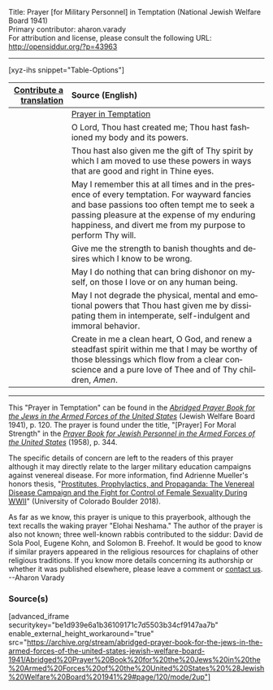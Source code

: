 <html>
<head></head>
<body>
Title: Prayer [for Military Personnel] in Temptation (National Jewish Welfare Board 1941)<br />
Primary contributor: aharon.varady<br />
For attribution and license, please consult the following URL: <a href="http://opensiddur.org/?p=43963">http://opensiddur.org/?p=43963</a>
<p />
<hr />

[xyz-ihs snippet="Table-Options"]<table style="margin-left: auto; margin-right: auto;" class="draggable">
<thead><tr><th id="x" style="text-align: right;"><a href="/translate/" target="_blank" rel="noopener">Contribute a translation</a></th><th style="text-align: left;">Source (English)</th></tr></thead>
<tbody>
<tr><td style="vertical-align:top;">
<div class="liturgy" lang="he" style="text-align: right;">

</div></td>

<td style="vertical-align:top;">
<div class="english" lang="en" style="text-align: left;">
<u>Prayer in Temptation</u>
</div></td></tr>


<tr><td style="vertical-align:top;">
<div class="liturgy" lang="he" style="text-align: right;">

</div></td>

<td style="vertical-align:top;">
<div class="english" lang="en" style="text-align: left;">
O Lord, Thou hast created me; 
Thou hast fashioned my body 
and its powers. 
</div></td></tr>


<tr><td style="vertical-align:top;">
<div class="liturgy" lang="he" style="text-align: right;">

</div></td>

<td style="vertical-align:top;">
<div class="english" lang="en" style="text-align: left;">
Thou hast also given me 
the gift of Thy spirit 
by which I am moved to use these powers
in ways that are good and right 
in Thine eyes. 
</div></td></tr>


<tr><td style="vertical-align:top;">
<div class="liturgy" lang="he" style="text-align: right;">

</div></td>

<td style="vertical-align:top;">
<div class="english" lang="en" style="text-align: left;">
May I remember this at all times 
and in the presence of every temptation. 
For wayward fancies 
and base passions 
too often tempt me 
to seek a passing pleasure 
at the expense of my enduring happiness, 
and divert me from my purpose 
to perform Thy will. 
</div></td></tr>


<tr><td style="vertical-align:top;">
<div class="liturgy" lang="he" style="text-align: right;">

</div></td>

<td style="vertical-align:top;">
<div class="english" lang="en" style="text-align: left;">
Give me the strength 
to banish thoughts and desires 
which I know to be wrong. 
</div></td></tr>


<tr><td style="vertical-align:top;">
<div class="liturgy" lang="he" style="text-align: right;">

</div></td>

<td style="vertical-align:top;">
<div class="english" lang="en" style="text-align: left;">
May I do nothing 
that can bring dishonor 
on myself, 
on those I love 
or on any human being. 
</div></td></tr>


<tr><td style="vertical-align:top;">
<div class="liturgy" lang="he" style="text-align: right;">

</div></td>

<td style="vertical-align:top;">
<div class="english" lang="en" style="text-align: left;">
May I not degrade the physical, 
mental and emotional powers 
that Thou hast given me 
by dissipating them in intemperate, 
self-indulgent and immoral behavior. 
</div></td></tr>


<tr><td style="vertical-align:top;">
<div class="liturgy" lang="he" style="text-align: right;">

</div></td>

<td style="vertical-align:top;">
<div class="english" lang="en" style="text-align: left;">
Create in me a clean heart, O God, 
and renew a steadfast spirit within me 
that I may be worthy of those blessings 
which flow from a clear conscience 
and a pure love of Thee 
and of Thy children, 
<em>Amen</em>. 
</div></td></tr>
</tbody></table>

<hr />

This "Prayer in Temptation" can be found in the <em><a href="/?p=41852">Abridged Prayer Book for the Jews in the Armed Forces of the United States</a></em> (Jewish Welfare Board 1941), p. 120. The prayer is found under the title, "[Prayer] For Moral Strength" in the <em><a href="/?p=41789">Prayer Book for Jewish Personnel in the Armed Forces of the United States</a></em> (1958), p. 344.

The specific details of concern are left to the readers of this prayer although it may directly relate to the larger military education campaigns against venereal disease. For more information, find Adrienne Mueller's honors thesis, "<a href="https://www.colorado.edu/history/sites/default/files/attached-files/mueller_thesis.pdf">Prostitutes, Prophylactics, and Propaganda: The Venereal Disease Campaign and the Fight for Control of Female Sexuality During WWII</a>" (University of Colorado Boulder 2018).

As far as we know, this prayer is unique to this prayerbook, although the text recalls the waking prayer "Elohai Neshama." The author of the prayer is also not known; three well-known rabbis contributed to the siddur: David de Sola Pool, Eugene Kohn, and Solomon B. Freehof. It would be good to know if similar prayers appeared in the religious resources for chaplains of other religious traditions. If you know more details concerning its authorship or whether it was published elsewhere, please leave a comment or <a href="/contact/">contact us</a>. --Aharon Varady

<h3>Source(s)</h3>

[advanced_iframe securitykey="be1d939e6a1b36109171c7d5503b34cf9147aa7b" enable_external_height_workaround="true" src="https://archive.org/stream/abridged-prayer-book-for-the-jews-in-the-armed-forces-of-the-united-states-jewish-welfare-board-1941/Abridged%20Prayer%20Book%20for%20the%20Jews%20in%20the%20Armed%20Forces%20of%20the%20United%20States%20%28Jewish%20Welfare%20Board%201941%29#page/120/mode/2up"]

&nbsp;
</body>
</html>